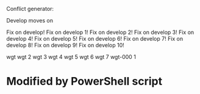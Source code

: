 Conflict generator:

Develop moves on

Fix on develop!
Fix on develop 1!
Fix on develop 2!
Fix on develop 3!
Fix on develop 4!
Fix on develop 5!
Fix on develop 6!
Fix on develop 7!
Fix on develop 8!
Fix on develop 9!
Fix on develop 10!

wgt
wgt 2
wgt 3
wgt 4
wgt 5
wgt 6
wgt 7
wgt-000 1

# Modified by PowerShell script
